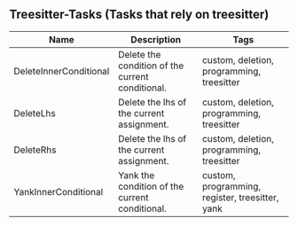 ## Treesitter-Tasks (Tasks that rely on treesitter)
| Name | Description | Tags
| --- | -------- | -------- |
|DeleteInnerConditional | Delete the condition of the current conditional. | custom, deletion, programming, treesitter |
|DeleteLhs | Delete the lhs of the current assignment. | custom, deletion, programming, treesitter |
|DeleteRhs | Delete the lhs of the current assignment. | custom, deletion, programming, treesitter |
|YankInnerConditional | Yank the condition of the current conditional. | custom, programming, register, treesitter, yank |